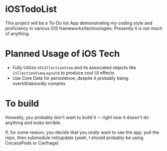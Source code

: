 # iOSTodoList
This project _will_ be a To-Do list App demonstrating my coding style and proficiency in various iOS frameworks/technologies. Presently it is not much of anything.

# Planned Usage of iOS Tech
- Fully Utilize `UICollectionView` and its associated objects like `CollectionViewLayout`s to produce cool UI effects 
- Use Core Data for persistence, despite it probably being overkill/absurdly complex

# To build

Honestly, you probably don't want to build it -- right now it doesn't do anything and looks terrible.

If, for some reason, you decide that you _really_ want to see the app, pull the repo, then submodule init/update (yeah, I should probably be using CocaoaPods or Carthage)
